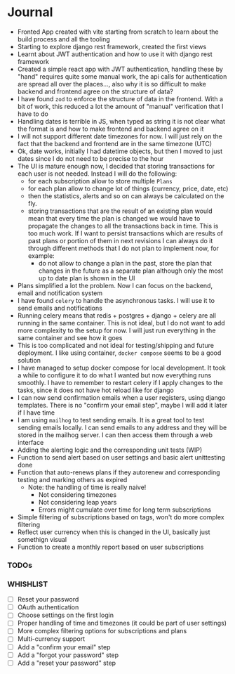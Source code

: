 # Journal

- Fronted App created with vite starting from scratch to learn about the build
  process and all the tooling
- Starting to explore django rest framework, created the first views
- Learnt about JWT authentication and how to use it with django rest framework
- Created a simple react app with JWT authentication, handling these by "hand"
  requires quite some manual work, the api calls for authentication are spread
  all over the places..., also why it is so difficult to make backend and
  frontend agree on the structure of data?
- I have found `zod` to enforce the structure of data in the frontend. With a
  bit of work, this reduced a lot the amount of "manual" verification that I
  have to do
- Handling dates is terrible in JS, when typed as string it is not clear what
  the format is and how to make frontend and backend agree on it
- I will not support different date timezones for now. I will just rely on the
  fact that the backend and frontend are in the same timezone (UTC)
- Ok, date works, initially I had datetime objects, but then I moved to just
  dates since I do not need to be precise to the hour
- The UI is mature enough now, I decided that storing transactions for each user
  is not needed. Instead I will do the following:
  - for each subscription allow to store multiple `Plans`
  - for each plan allow to change lot of things (currency, price, date, etc)
  - then the statistics, alerts and so on can always be calculated on the fly.
  - storing transactions that are the result of an existing plan would mean that
    every time the plan is changed we would have to propagate the changes to all
    the transactions back in time. This is too much work. If I want to persist
    transactions which are results of past plans or portion of them in next
    revisions I can always do it through different methods that I do not plan to
    implement now, for example:
    - do not allow to change a plan in the past, store the plan that changes in
      the future as a separate plan although only the most up to date plan is
      shown in the UI
- Plans simplified a lot the problem. Now I can focus on the backend, email and
  notification system
- I have found `celery` to handle the asynchronous tasks. I will use it to send
  emails and notifications
- Running celery means that redis + postgres + django + celery are all running
  in the same container. This is not ideal, but I do not want to add more
  complexity to the setup for now. I will just run everything in the same
  container and see how it goes
- This is too complicated and not ideal for testing/shipping and future
  deployment. I like using container, `docker compose` seems to be a good
  solution
- I have managed to setup docker compose for local development. It took a while
  to configure it to do what I wanted but now everything runs smoothly. I have
  to remember to restart celery if I apply changes to the tasks, since it does
  not have hot reload like for django
- I can now send confirmation emails when a user registers, using django
  templates. There is no "confirm your email step", maybe I will add it later if
  I have time
- I am using `mailhog` to test sending emails. It is a great tool to test
  sending emails locally. I can send emails to any address and they will be
  stored in the mailhog server. I can then access them through a web interface
- Adding the alerting logic and the corresponding unit tests (WIP)
- Function to send alert based on user settings and basic alert unittesting done
- Function that auto-renews plans if they autorenew and corresponding testing
  and marking others as expired
  - Note: the handling of time is really naive!
    - Not considering timezones
    - Not considering leap years
    - Errors might cumulate over time for long term subscriptions
- Simple filtering of subscriptions based on tags, won't do more complex
  filtering
- Reflect user currency when this is changed in the UI, basically just somethign visual
- Function to create a monthly report based on user subscriptions

### TODOs


### WHISHLIST

- [ ] Reset your password
- [ ] OAuth authentication
- [ ] Choose settings on the first login
- [ ] Proper handling of time and timezones (it could be part of user settings)
- [ ] More complex filtering options for subscriptions and plans
- [ ] Multi-currency support
- [ ] Add a "confirm your email" step
- [ ] Add a "forgot your password" step
- [ ] Add a "reset your password" step
